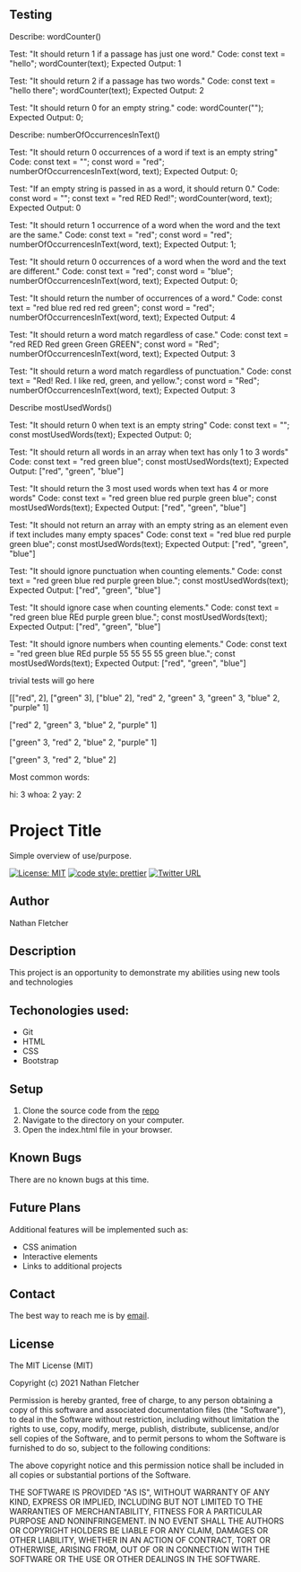 ## Testing

Describe: wordCounter()

Test: "It should return 1 if a passage has just one word."
Code:
const text = "hello";
wordCounter(text);
Expected Output: 1

Test: "It should return 2 if a passage has two words."
Code:
const text = "hello there";
wordCounter(text);
Expected Output: 2

Test: "It should return 0 for an empty string."
code: wordCounter("");
Expected Output: 0;


Describe: numberOfOccurrencesInText()

Test: "It should return 0 occurrences of a word if text is an empty string" 
Code: 
const text = "";
const word = "red";
numberOfOccurrencesInText(word, text);
Expected Output: 0;

Test: "If an empty string is passed in as a word, it should return 0."
Code:
const word = "";
const text = "red RED Red!";
wordCounter(word, text);
Expected Output: 0

Test: "It should return 1 occurrence of a word when the word and the text are the same." 
Code:
const text = "red";
const word = "red";
numberOfOccurrencesInText(word, text);
Expected Output: 1;

Test: "It should return 0 occurrences of a word when the word and the text are different."
Code:
const text = "red";
const word = "blue";
numberOfOccurrencesInText(word, text);
Expected Output: 0;

Test: "It should return the number of occurrences of a word."
Code: 
const text = "red blue red red red green";
const word = "red";
numberOfOccurrencesInText(word, text);
Expected Output: 4

Test: "It should return a word match regardless of case."
Code:
const text = "red RED Red green Green GREEN";
const word = "Red";
numberOfOccurrencesInText(word, text);
Expected Output: 3

Test: "It should return a word match regardless of punctuation."
Code:
const text = "Red! Red. I like red, green, and yellow.";
const word = "Red";
numberOfOccurrencesInText(word, text);
Expected Output: 3


Describe mostUsedWords()

Test: "It should return 0 when text is an empty string"
Code: 
const text = "";
const mostUsedWords(text);
Expected Output: 0;


Test: "It should return all words in an array when text has only 1 to 3 words"
Code:
const text = "red green blue";
const mostUsedWords(text);
Expected Output: ["red", "green", "blue"]


Test: "It should return the 3 most used words when text has 4 or more words"
Code:
const text = "red green blue red purple green blue";
const mostUsedWords(text);
Expected Output: ["red", "green", "blue"] 

Test: "It should not return an array with an empty string as an element even if text includes many empty spaces"
Code:
const text = "red     blue   red    purple  green blue";
const mostUsedWords(text);
Expected Output: ["red", "green", "blue"] 

Test: "It should ignore punctuation when counting elements."
Code:
const text = "red green blue red purple green blue.";
const mostUsedWords(text);
Expected Output: ["red", "green", "blue"] 

Test: "It should ignore case when counting elements."
Code:
const text = "red green blue REd purple green blue.";
const mostUsedWords(text);
Expected Output: ["red", "green", "blue"] 

Test: "It should ignore numbers when counting elements."
Code:
const text = "red green blue REd purple 55 55 55 55 green blue.";
const mostUsedWords(text);
Expected Output: ["red", "green", "blue"] 

<!-- handle one word at a time -->
<!-- call numberOfOccurrencesInText() on each element -->
<!-- get an array of the number for each word -->
<!-- filter repeats -->
<!-- sort -->


<!-- handle boundary/special cases -->
trivial tests will go here
<!-- .split -->

<!-- call numberOfOccurrencesInText() on each element -->
[["red", 2], ["green" 3], ["blue" 2], "red" 2, "green" 3, "green" 3, "blue" 2, "purple" 1] 
<!-- .filter duplicates -->
["red" 2, "green" 3, "blue" 2, "purple" 1]
<!-- .sort -->
["green" 3, "red" 2, "blue" 2, "purple" 1]
<!-- .splice first 3 -->
["green" 3, "red" 2, "blue" 2]
<!-- output in meaningful way -->
<!-- it seems like it's "bleeding into" or "transferring" to ui logic here -->

<!-- display this hard-coded -->
Most common words:
<!-- display each word based on the array -->
hi: 3
whoa: 2
yay: 2
<!-- display each number -->


















# Project Title
Simple overview of use/purpose.  

[![License: MIT](https://img.shields.io/badge/License-MIT-yellow.svg)](https://opensource.org/licenses/MIT)
[![code style: prettier](https://img.shields.io/badge/code_style-prettier-ff69b4.svg?style=flat-square)](https://github.com/prettier/prettier)
[![Twitter URL](https://img.shields.io/twitter/url/https/twitter.com/nathan_fletcher.svg?style=social&label=Follow%20%40nathan_fletcher)](https://twitter.com/nathan_fletcher)

## Author

Nathan Fletcher

## Description

This project is an opportunity to demonstrate my abilities using new tools and technologies

## Techonologies used:

- Git
- HTML
- CSS
- Bootstrap

## Setup

1. Clone the source code from the [repo](https://github.com/nathanfletch/portfolio)
2. Navigate to the directory on your computer.
3. Open the index.html file in your browser.


## Known Bugs

There are no known bugs at this time.

## Future Plans

Additional features will be implemented such as:

- CSS animation
- Interactive elements
- Links to additional projects

## Contact

The best way to reach me is by [email](mailto:nathan.fletcher@gmail.com).

## License

The MIT License (MIT)

Copyright (c) 2021 Nathan Fletcher

Permission is hereby granted, free of charge, to any person obtaining a copy of this software and associated documentation files (the "Software"), to deal in the Software without restriction, including without limitation the rights to use, copy, modify, merge, publish, distribute, sublicense, and/or sell copies of the Software, and to permit persons to whom the Software is furnished to do so, subject to the following conditions:

The above copyright notice and this permission notice shall be included in all copies or substantial portions of the Software.

THE SOFTWARE IS PROVIDED "AS IS", WITHOUT WARRANTY OF ANY KIND, EXPRESS OR IMPLIED, INCLUDING BUT NOT LIMITED TO THE WARRANTIES OF MERCHANTABILITY, FITNESS FOR A PARTICULAR PURPOSE AND NONINFRINGEMENT. IN NO EVENT SHALL THE AUTHORS OR COPYRIGHT HOLDERS BE LIABLE FOR ANY CLAIM, DAMAGES OR OTHER LIABILITY, WHETHER IN AN ACTION OF CONTRACT, TORT OR OTHERWISE, ARISING FROM, OUT OF OR IN CONNECTION WITH THE SOFTWARE OR THE USE OR OTHER DEALINGS IN THE SOFTWARE.